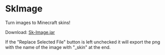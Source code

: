 # SkImage
Turn images to Minecraft skins!

Download:      [Sk-Image.jar](https://github.com/sShibaa/SkImage/blob/master/Sk-Image.jar?raw=true)

If the "Replace Selected File" button is left unchecked it will export the png with the name of the image with "_skin" at the end.
